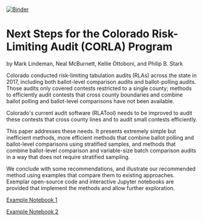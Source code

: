 [![Binder](https://mybinder.org/badge.svg)](https://mybinder.org/v2/gh/pbstark/CORLA18/master?filepath=code%2Fhybrid-audit-example-1.ipynb)

# Next Steps for the Colorado Risk-Limiting Audit (CORLA) Program

by Mark Lindeman, Neal McBurnett, Kellie Ottoboni, and Philip B. Stark

Colorado conducted risk-limiting tabulation audits (RLAs) across the state in 2017,
including both ballot-level comparison audits and ballot-polling audits.
Those audits only covered contests restricted to a single county;
methods to efficiently audit contests that cross county boundaries
and combine ballot polling and ballot-level comparisons have not been available.

Colorado's current audit software (RLATool) needs to be improved to audit
these contests that cross county lines and to audit small contests efficiently.

This paper addresses these needs. 
It presents extremely simple but inefficient methods, more efficient methods
that combine ballot polling and ballot-level comparisons using stratified samples,
and methods that combine ballot-level comparison and
variable-size batch comparison audits in a way that does not require stratified
sampling.

We conclude with some recommendations, and illustrate our recommended method
using examples that compare them to existing approaches.
Exemplar open-source code and interactive Jupyter notebooks are provided
that implement the methods and allow further exploration.

[Example Notebook 1](https://mybinder.org/v2/gh/pbstark/CORLA18/master?filepath=code%2Fhybrid-audit-example-1.ipynb)

[Example Notebook 2](https://mybinder.org/v2/gh/pbstark/CORLA18/master?filepath=code%2Fhybrid-audit-example-2.ipynb)